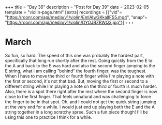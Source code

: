 +++
title = "Day 39"
description = "Post for Day 39"
date = 2023-02-05
template = "violin-page.html"
[extra]
recordings = [{"vid"= "https://roonr.com/api/media/v1/violin/EmlAIw3KkalIFS5.mp4", "snap"= "https://roonr.com/api/media/v1/violin/DYOJBZRWQ3.jpg"}]
+++

# March
So fun, so hard. The speed of this one was probably the hardest part, specifically that long run shortly after the rest. Going quickly from the E to the A and back to the E was hard and also the second finger jumping to the E string, what I am calling "behind" the fourth finger, was the toughest. When I have to move the third or fourth finger while I'm playing a note with the first or second, it's not that bad. But, moving the first or second to a different string while I'm playing a note on the third or fourth is much harder. Also, there is a spot there right after the rest where the second finger is now close to the first finger. That feels unnatural and was challenging to force the finger to be in that spot. Oh, and I could not get the quick string jumping at the very end for a while. I would just end up playing both the E and the A string together in a long scratchy spree. Such a fun piece though! I'll be using this one to practice I think for a while.